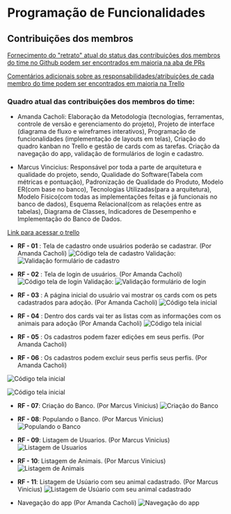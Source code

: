 # Programação de Funcionalidades

## Contribuições dos membros

[Fornecimento do "retrato" atual do status das contribuições dos membros do time no Github podem ser encontrados em maioria na aba de PRs](https://github.com/ICEI-PUC-Minas-PMV-ADS/pmv-ads-2023-1-e3-proj-mov-t6-adote-animais/pulls?q=is%3Apr+is%3Aclosed)

[Comentários adicionais sobre as responsabilidades/atribuições de cada membro do time podem ser encontrados em maioria na Trello](https://trello.com/invite/b/945EfIBV/ATTI5d1f39ad137a0f9125cc2f6497d4219291C6A57C/adote-um-amigo)

### Quadro atual das contribuições dos membros do time:

- Amanda Cacholi: Elaboração da Metodologia (tecnologias, ferramentas, controle de versão e gerenciamento do projeto), Projeto de interface (diagrama de fluxo e wireframes interativos), Programação de funcionalidades (implementação de layouts em telas), Criação do quadro kanban no Trello e gestão de cards com as tarefas. Criação da navegação do app, validação de formulários de login e cadastro.

- Marcus Vincicius: Responsável por toda a parte de arquitetura e qualidade do projeto, sendo, Qualidade do Software(Tabela com métricas e pontuação), Padronização de Qualidade do Produto, Modelo ER(com base no banco), Tecnologias Utilizadas(para a arquitetura), Modelo Físico(com todas as implementações feitas e já funcionais no banco de dados), Esquema Relacional(com as relações entre as tabelas), Diagrama de Classes, Indicadores de Desempenho e Implementação do Banco de Dados.

[Link para acessar o trello](https://trello.com/invite/b/945EfIBV/ATTI5d1f39ad137a0f9125cc2f6497d4219291C6A57C/adote-um-amigo)

- **RF - 01** : Tela de cadastro onde usuários poderão se cadastrar. (Por Amanda Cacholi)
  ![Código tela de cadastro](img/code-register.png)
  Validação:
  ![Validação formulário de cadastro](img/code-validation-register.png)

- **RF - 02** : Tela de login de usuários. (Por Amanda Cacholi)
  ![Código tela de login](img/code-login.png)
  Validação:
  ![Validação formulário de login](img/code-validation-login.png)

- **RF - 03** : A página inicial do usuário vai mostrar os cards com os pets cadastrados para adoção. (Por Amanda Cacholi)
  ![Código tela inicial](img/code-main-screen.png)

- **RF - 04** : Dentro dos cards vai ter as listas com as informações com os animais para adoção (Por Amanda Cacholi)
  ![Código tela inicial](img/code-pet-list.png)

- **RF - 05** : Os cadastros podem fazer edições em seus perfis. (Por Amanda Cacholi)
- **RF - 06** : Os cadastros podem excluir seus perfis seus perfis. (Por Amanda Cacholi)

![Código tela inicial](img/code-editing-information.png)

![Código tela inicial](img/code-editing-information.png)

- **RF - 07**: Criação do Banco. (Por Marcus Vinicius)
  ![Criação do Banco](img/img_db_1.png)

- **RF - 08**: Populando o Banco. (Por Marcus Vinicius)
  ![Populando o Banco](img/img_db_2.png)

- **RF - 09**: Listagem de Usuarios. (Por Marcus Vinicius)
  ![Listagem de Usuarios](img/img_db_3_1.png)

- **RF - 10**: Listagem de Animais. (Por Marcus Vinicius)
  ![Listagem de Animais](img/img_db_3_2.png)

- **RF - 11**: Listagem de Usúario com seu animal cadastrado. (Por Marcus Vinicius)
  ![Listagem de Usúario com seu animal cadastrado](img/im_db_3.png)

- Navegação do app (Por Amanda Cacholi)
  ![Navegação do app](img/code-navigation.png)
